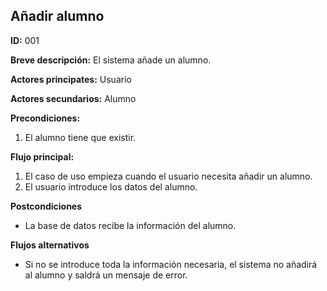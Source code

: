 **Añadir alumno**
---

**ID:** 001

**Breve descripción:** El sistema añade un alumno.

**Actores principates:** Usuario

**Actores secundarios:** Alumno

**Precondiciones:**

1. El alumno tiene que existir.

**Flujo principal:**

1. El caso de uso empieza cuando el usuario necesita añadir un alumno.
2. El usuario introduce los datos del alumno.

**Postcondiciones**

* La base de datos recibe la información del alumno.

**Flujos alternativos**

* Si no se introduce toda la información necesaria, el sistema no añadirá al alumno y saldrá un mensaje de error.
